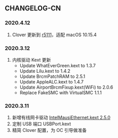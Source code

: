 ## CHANGELOG-CN

### 2020.4.12

1. Clover 更新到  [r5111](https://github.com/CloverHackyColor/CloverBootloader/releases)，适配 macOS 10.15.4

### 2020.3.12

1. 内核驱动  Kext  更新
   * Update WhatEverGreen.kext to 1.3.7
   * Update Lilu.kext to 1.4.2
   * Update BrcmPatchRAM to 2.5.1
   * Update AppleALC.kext to 1.4.7
   * Update AirportBrcmFixup.kext(WiFi) to 2.0.6
   * Replace FakeSMC with VirtualSMC 1.1.1

### 2020.3.11

1. 新增有线网卡驱动 [IntelMausiEthernet.kext 2.5.0](https://github.com/acidanthera/IntelMausi)
2. 定制 USB 端口 USBPort.kext
3. 精简 Clover 配置，为 OC 引导做准备

